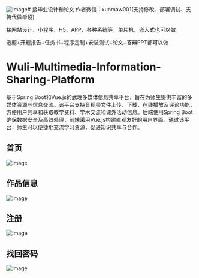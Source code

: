 ![image](https://github.com/user-attachments/assets/97a96392-d048-45a9-b58f-38a5483afb43)# 接毕业设计和论文
作者微信：xunmaw001(支持修改、部署调试、支持代做毕设)

接网站设计、小程序、H5、APP、各种系统等，单片机、嵌入式也可以做

选题+开题报告+任务书+程序定制+安装测试+论文+答辩PPT都可以做
# Wuli-Multimedia-Information-Sharing-Platform
基于Spring Boot和Vue.js的武理多媒体信息共享平台，旨在为师生提供丰富的多媒体资源与信息交流。该平台支持音视频文件上传、下载、在线播放及评论功能，方便用户共享和获取教学资料、学术交流和课外活动信息。后端使用Spring Boot确保数据安全及高效处理，前端采用Vue.js构建直观友好的用户界面。通过该平台，师生可以便捷地交流学习资源，促进知识共享与合作。
## 首页
![image](https://github.com/user-attachments/assets/bb23781d-df27-4edd-aa90-ac2efe18daba)
## 作品信息
![image](https://github.com/user-attachments/assets/cd4fee7e-efef-4d0c-967e-47f1f184f89c)
## 注册
![image](https://github.com/user-attachments/assets/b1855215-2e12-4701-957f-aaa0c772270f)
## 找回密码
![image](https://github.com/user-attachments/assets/cf61ef1d-3f8b-4b4a-9b81-ba6b28448ee3)
